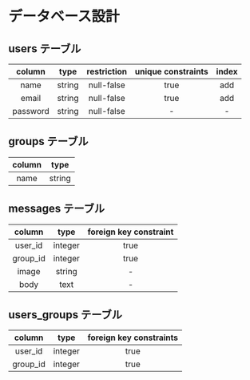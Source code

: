 # データベース設計

## users テーブル

|column|type|restriction|unique constraints|index|
|:-----:|:-----:|:------:|:------:|:-----:|
|name|string|null-false|true|add|
|email|string|null-false|true|add|
|password|string|null-false|-|-|


## groups テーブル

|column|type|
|:------:|:------:|
|name|string|

## messages テーブル

|column|type|foreign key constraint|
|:----:|:----:|:----:|
|user_id|integer|true|
|group_id|integer|true|
|image|string|-|
|body|text|-|

## users_groups テーブル

|column|type|foreign key constraints|
|:------:|:------:|:-----:|
|user_id|integer|true|
|group_id|integer|true|